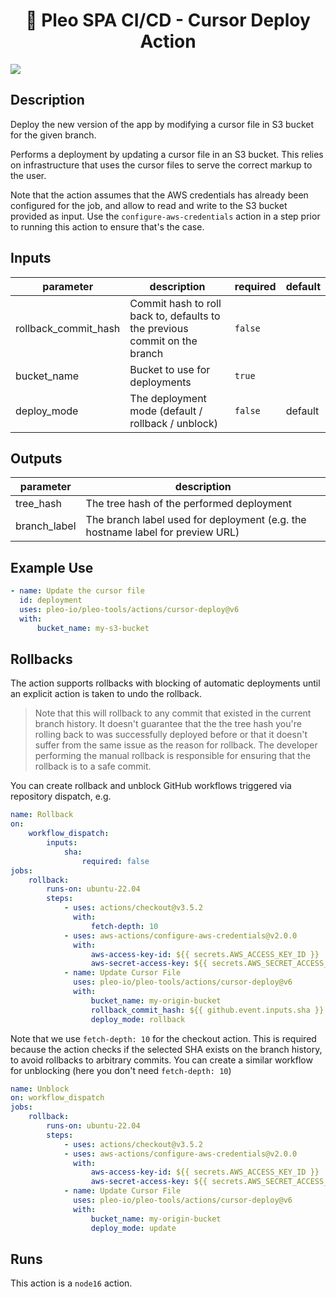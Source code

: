 <h1 align="center">
  🔋 Pleo SPA CI/CD - Cursor Deploy Action
</h1>

![](./screenshot.png)

<!-- action-docs-description -->

## Description

Deploy the new version of the app by modifying a cursor file in S3 bucket for the given branch.

<!-- action-docs-description -->

Performs a deployment by updating a cursor file in an S3 bucket. This relies on infrastructure that
uses the cursor files to serve the correct markup to the user.

Note that the action assumes that the AWS credentials has already been configured for the job, and
allow to read and write to the S3 bucket provided as input. Use the `configure-aws-credentials`
action in a step prior to running this action to ensure that's the case.

<!-- action-docs-inputs -->

## Inputs

| parameter            | description                                                                | required | default |
| -------------------- | -------------------------------------------------------------------------- | -------- | ------- |
| rollback_commit_hash | Commit hash to roll back to, defaults to the previous commit on the branch | `false`  |         |
| bucket_name          | Bucket to use for deployments                                              | `true`   |         |
| deploy_mode          | The deployment mode (default / rollback / unblock)                         | `false`  | default |

<!-- action-docs-inputs -->

<!-- action-docs-outputs -->

## Outputs

| parameter    | description                                                                    |
| ------------ | ------------------------------------------------------------------------------ |
| tree_hash    | The tree hash of the performed deployment                                      |
| branch_label | The branch label used for deployment (e.g. the hostname label for preview URL) |

<!-- action-docs-outputs -->

## Example Use

```yml
- name: Update the cursor file
  id: deployment
  uses: pleo-io/pleo-tools/actions/cursor-deploy@v6
  with:
      bucket_name: my-s3-bucket
```

## Rollbacks

The action supports rollbacks with blocking of automatic deployments until an explicit action is
taken to undo the rollback.

> Note that this will rollback to any commit that existed in the current branch history. It doesn't
> guarantee that the the tree hash you're rolling back to was successfully deployed before or that
> it doesn't suffer from the same issue as the reason for rollback. The developer performing the
> manual rollback is responsible for ensuring that the rollback is to a safe commit.

You can create rollback and unblock GitHub workflows triggered via repository dispatch, e.g.

```yml
name: Rollback
on:
    workflow_dispatch:
        inputs:
            sha:
                required: false
jobs:
    rollback:
        runs-on: ubuntu-22.04
        steps:
            - uses: actions/checkout@v3.5.2
              with:
                  fetch-depth: 10
            - uses: aws-actions/configure-aws-credentials@v2.0.0
              with:
                  aws-access-key-id: ${{ secrets.AWS_ACCESS_KEY_ID }}
                  aws-secret-access-key: ${{ secrets.AWS_SECRET_ACCESS_KEY }}
            - name: Update Cursor File
              uses: pleo-io/pleo-tools/actions/cursor-deploy@v6
              with:
                  bucket_name: my-origin-bucket
                  rollback_commit_hash: ${{ github.event.inputs.sha }}
                  deploy_mode: rollback
```

Note that we use `fetch-depth: 10` for the checkout action. This is required because the action
checks if the selected SHA exists on the branch history, to avoid rollbacks to arbitrary commits.
You can create a similar workflow for unblocking (here you don't need `fetch-depth: 10`)

```yml
name: Unblock
on: workflow_dispatch
jobs:
    rollback:
        runs-on: ubuntu-22.04
        steps:
            - uses: actions/checkout@v3.5.2
            - uses: aws-actions/configure-aws-credentials@v2.0.0
              with:
                  aws-access-key-id: ${{ secrets.AWS_ACCESS_KEY_ID }}
                  aws-secret-access-key: ${{ secrets.AWS_SECRET_ACCESS_KEY }}
            - name: Update Cursor File
              uses: pleo-io/pleo-tools/actions/cursor-deploy@v6
              with:
                  bucket_name: my-origin-bucket
                  deploy_mode: update
```

<!-- action-docs-runs -->

## Runs

This action is a `node16` action.

<!-- action-docs-runs -->
